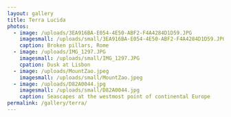 ```yaml
---
layout: gallery
title: Terra Lucida
photos:
  - image: /uploads/3EA916BA-E054-4E50-ABF2-F4A4284D1D59.JPG
    imagesmall: /uploads/small/3EA916BA-E054-4E50-ABF2-F4A4284D1D59.JPG
    caption: Broken pillars, Rome
  - image: /uploads/IMG_1297.JPG
    imagesmall: /uploads/small/IMG_1297.JPG
    cpation: Dusk at Lisbon
  - image: /uploads/MountZao.jpeg
    imagesmall: /uploads/small/MountZao.jpeg
  - image: /uploads/D82A0044.jpg
    imagesmall: /uploads/small/D82A0044.jpg
    caption: Seascapes at the westmost point of continental Europe
permalink: /gallery/terra/
---
```


